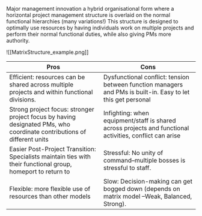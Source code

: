 Major management innovation a hybrid organisational form where a horizontal project management structure is overlaid on the normal functional hierarchies (many variations!)
This structure is designed to optimally use resources by having individuals work on multiple projects and perform their normal functional duties, while also giving PMs more authority.

![[MatrixStructure_example.png]]


| Pros                                                                                                                   | Cons                                                                                                         |
| ---------------------------------------------------------------------------------------------------------------------- | ------------------------------------------------------------------------------------------------------------ |
| Efficient: resources can be shared across multiple projects and within functional divisions.                           | Dysfunctional conflict: tension between function managers and PMs is built-in. Easy to let this get personal |
| Strong project focus: stronger project focus by having designated PMs, who coordinate contributions of different units | Infighting: when equipment/staff is shared across projects and functional activities, conflict can arise     |
| Easier Post-Project Transition: Specialists maintain ties with their functional group, homeport to return to           | Stressful: No unity of command–multiple bosses is stressful to staff.                                        |
| Flexible: more flexible use of resources than other models                                                             | Slow: Decision-making can get bogged down (depends on matrix model –Weak, Balanced, Strong).                 |
